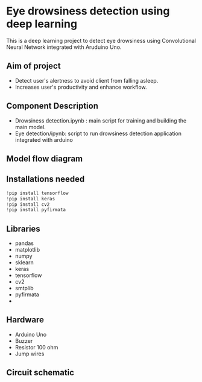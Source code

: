 
# Eye drowsiness detection using deep learning
This is a deep learning project to detect eye drowsiness using Convolutional Neural Network integrated with Aruduino Uno.



 
## Aim of project

- Detect user's alertness to avoid client from falling asleep.
- Increases user's productivity and enhance workflow.



  
## Component Description


- Drowsiness detection.ipynb : main script for training and building the main model.
- Eye detection/ipynb: script to run drowsiness detection application integrated with arduino




  
## Model flow diagram


  
## Installations needed

```javascript
!pip install tensorflow
!pip install keras
!pip install cv2
!pip install pyfirmata
```

  
## Libraries

- pandas
- matplotlib
- numpy
- sklearn
- keras
- tensorflow
- cv2
- smtplib
- pyfirmata
-


  
## Hardware

- Arduino Uno
- Buzzer
- Resistor 100 ohm
- Jump wires


## Circuit schematic



  